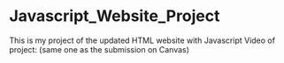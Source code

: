 # Javascript_Website_Project
This is my project of the updated HTML website with Javascript
Video of project:  (same one as the submission on Canvas) 
